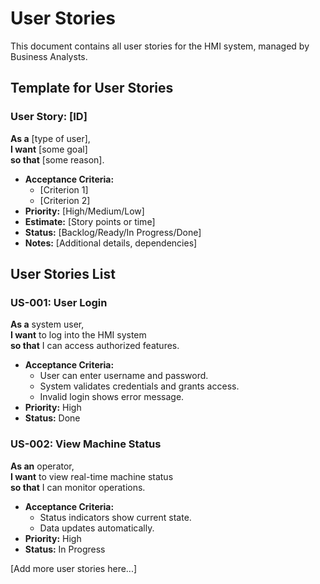 # User Stories

This document contains all user stories for the HMI system, managed by Business Analysts.

## Template for User Stories

### User Story: [ID]
**As a** [type of user],  
**I want** [some goal]  
**so that** [some reason].

- **Acceptance Criteria:**
  - [Criterion 1]
  - [Criterion 2]
- **Priority:** [High/Medium/Low]
- **Estimate:** [Story points or time]
- **Status:** [Backlog/Ready/In Progress/Done]
- **Notes:** [Additional details, dependencies]

## User Stories List

### US-001: User Login
**As a** system user,  
**I want** to log into the HMI system  
**so that** I can access authorized features.

- **Acceptance Criteria:**
  - User can enter username and password.
  - System validates credentials and grants access.
  - Invalid login shows error message.
- **Priority:** High
- **Status:** Done

### US-002: View Machine Status
**As an** operator,  
**I want** to view real-time machine status  
**so that** I can monitor operations.

- **Acceptance Criteria:**
  - Status indicators show current state.
  - Data updates automatically.
- **Priority:** High
- **Status:** In Progress

[Add more user stories here...]